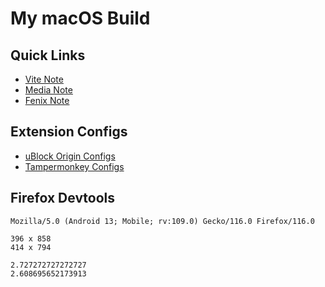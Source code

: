 # My macOS Build

## Quick Links

- [Vite Note](NOTE_VITEJS.md)
- [Media Note](NOTE_MEDIA.md)
- [Fenix Note](NOTE_FENIX.md)

## Extension Configs

- [uBlock Origin Configs](https://github.com/Florencea/my-macos-build/raw/main/configs/ubo-config.txt)
- [Tampermonkey Configs](https://github.com/Florencea/my-macos-build/raw/main/configs/userscript.zip)

## Firefox Devtools

```text
Mozilla/5.0 (Android 13; Mobile; rv:109.0) Gecko/116.0 Firefox/116.0
```

```text
396 x 858
414 x 794
```

```text
2.727272727272727
2.608695652173913
```
